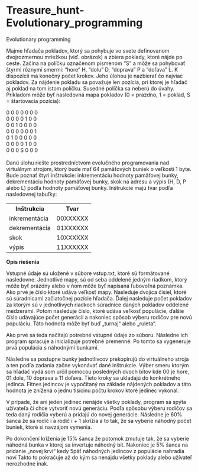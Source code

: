 # Treasure_hunt-Evolutionary_programming
Evolutionary programming

Majme hľadača pokladov, ktorý sa pohybuje vo svete definovanom
dvojrozmernou mriežkou (viď. obrázok) a zbiera poklady, ktoré nájde po ceste.
Začína na políčku označenom písmenom “S” a môže sa pohybovať štyrmi
rôznymi smermi: “hore” H, “dolu” D, “doprava” P a “doľava” L. K dispozícii
má konečný počet krokov. Jeho úlohou je nazbierať čo najviac pokladov. Za
nájdenie pokladu sa považuje len pozícia, pri ktorej je hľadač aj poklad na tom
istom políčku. Susedné políčka sa neberú do úvahy.
Príkladom môže byť nasledovná mapa pokladov (0 = prazdno, 1 = poklad, S = štartovacia pozícia):<br />

0 0 0 0 0 0 0<br />
0 0 0 0 1 0 0<br />
0 0 1 0 0 0 0<br />
0 0 0 0 0 0 1<br />
0 1 0 0 0 0 0<br />
0 0 0 0 1 0 0<br />
0 0 0 S 0 0 0<br />
<br />
Danú úlohu riešte prostredníctvom evolučného programovania nad virtuálnym
strojom, ktorý bude mať 64 pamäťových buniek o veľkosti 1 byte. Bude poznať
štyri inštrukcie: inkrementáciu hodnoty pamäťovej bunky, dekrementáciu
hodnoty pamäťovej bunky, skok na adresu a výpis (H, D, P alebo L) podľa
hodnoty pamäťovej bunky. Inštrukcie majú tvar podľa nasledovnej tabuľky:<br />

<table style="width:100%">
  <tr>
    <th>Inštrukcia</th>
    <th>Tvar</th>
  </tr>
  <tr>
    <td>inkrementácia</td>
    <td>00XXXXXX</td> 
  </tr>
  <tr>
    <td>dekrementácia</td>
    <td>01XXXXXX</td> 
  </tr>
  <tr>
    <td>skok</td>
    <td>10XXXXXX</td> 
  </tr>
  <tr>
    <td>výpis</td>
    <td>11XXXXXX</td> 
  </tr>
</table>

<b>Opis riešenia</b>

Vstupné údaje sú uložené v súbore vstup.txt, ktoré sú formátované nasledovne.
Jednotlivé mapy, sú od seba oddelené jedným riadkom, ktorý môže byť prázdny
alebo v ňom môže byť napísaná ľubovoľná poznámka.
Ako prvé je číslo ktoré udáva veľkosť mapy. Nasleduje dvojica čísiel, ktoré sú
súradnicami začiatočnej pozície hľadača. Ďalej nasleduje počet pokladov za
ktorým sú v jednotlivých riadkoch súradnice daných pokladov oddelené
medzerami. Potom nasleduje číslo, ktoré udáva veľkosť populácie, ďalšie číslo
udávajúce počet generácií a nakoniec spôsob výberu rodičov pre novú
populáciu. Táto hodnota môže byť buď „turnaj“ alebo „ruleta“.

Ako prvé sa teda načítajú potrebné vstupné údaje zo súboru. Následne ich
program spracuje a inicializuje potrebné premenné. Po tomto sa vygeneruje prvá
populácia s náhodnými bunkami.

Následne sa postupne bunky jednotlivcov prekopírujú do virtuálneho stroja a ten
podľa zadania začne vykonávať dané inštrukcie. Výber smeru ktorým sa hľadač
vydá som určil pomocou posledných dvoch bitov kde 00 je hore, 01 dole, 10
doprava a 11 doľava. Tieto kroky sa ukladajú do konkrétneho jedinca. Fitnes
jedincov je vypočítaný na základe nájdených pokladov a táto hodnota je znížená
o jednu tisícinu počtu krokov ktoré jedinec vykonal.

V prípade, že ani jeden jedinec nenájde všetky poklady, program sa spýta
užívateľa či chce vytvoriť novú generáciu. Podľa spôsobu výberu rodičov sa
teda daný rodičia vyberú a pridajú do novej generácie. Následne je 60% šanca že
sa rodič i a rodič i + 1 skrížia a to tak, že sa vyberie náhodný počet buniek, ktoré
si navzájom vymenia.

Po dokončení kríženia je 15% šanca že potomok zmutuje tak, že sa vyberie
náhodná bunka v ktorej sa invertuje náhodný bit.
Nakoniec je 5% šanca na pridanie „novej krvi“ kedy 5päť náhodných jedincov
z populácie nahradia noví Takto to pokračuje až do kým sa nenájdu všetky
poklady alebo užívateľ nerozhodne inak.
